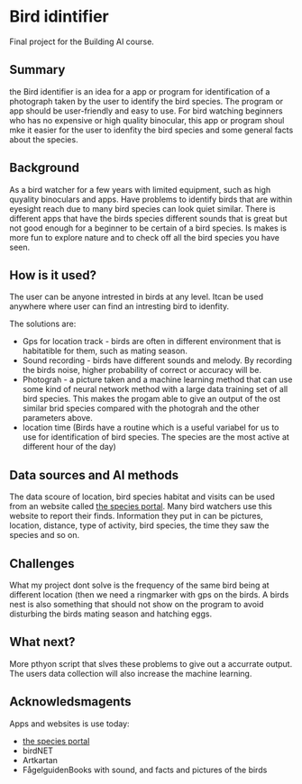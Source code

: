 # Bird idintifier
Final project for the Building AI course.

## Summary
the Bird identifier is an idea for a app or program for identification of a photograph taken by the user to identify the bird species. The program or app should be user-friendly and easy to use. For bird watching beginners who has no expensive or high quality binocular, this app or program shoul mke it easier for the user to idenfity the bird species and some general facts about the species. 

## Background

As a bird watcher for a few years with limited equipment, such as high quyality binoculars and apps. Have problems to identify birds that are within eyesight reach due to many bird species can look quiet similar. There is different apps that have the birds species different sounds that is great but not good enough for a beginner to be certain of a bird species. Is makes is more fun to explore nature and to check off all the bird species you have seen.

## How is it used?

The user can be anyone intrested in birds at any level. Itcan be used anywhere where user can find an intresting bird to idenfity.

The solutions are:
* Gps for location track - birds are often in different environment that is habitatible for them, such as mating season.
* Sound recording - birds have different sounds and melody. By recording the birds noise, higher probability of correct or accuracy will be.
* Photograh - a picture taken and a machine learning method that can use some kind of neural network method with a large data training set of all bird species. This makes the progam able to give an output of the ost similar brid species compared with the photograh and the other parameters above.
* location time (Birds have a routine which is a useful variabel for us to use for identification of bird species. The species are the most active at different hour of the day) 

## Data sources and AI methods
The data scoure of location, bird species habitat and visits can be used from an website called [the species portal](https://www.artportalen.se/). Many bird watchers use this website to report their finds. Information they put in can be pictures, location, distance, type of activity, bird species, the time they saw the species and so on. 

## Challenges

What my project dont solve is the frequency of the same bird being at different location (then we need a ringmarker with gps on the birds. A birds nest is also something that should not show on the program to avoid disturbing the birds mating season and hatching eggs.

## What next?

More pthyon script that slves these problems to give out a accurrate output. The users data collection will also increase the machine learning. 

## Acknowledsmagents

Apps and websites is use today:
* [the species portal](https://www.artportalen.se/)
* birdNET
* Artkartan
* FågelguidenBooks with sound, and facts and pictures of the birds
